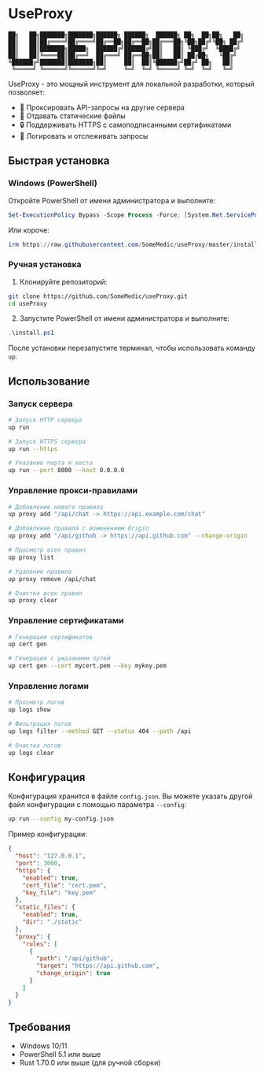 # UseProxy

```
██╗   ██╗███████╗███████╗██████╗ ██████╗  ██████╗ ██╗  ██╗██╗   ██╗
██║   ██║██╔════╝██╔════╝██╔══██╗██╔══██╗██╔═══██╗╚██╗██╔╝╚██╗ ██╔╝
██║   ██║███████╗█████╗  ██████╔╝██████╔╝██║   ██║ ╚███╔╝  ╚████╔╝ 
██║   ██║╚════██║██╔══╝  ██╔═══╝ ██╔══██╗██║   ██║ ██╔██╗   ╚██╔╝  
╚██████╔╝███████║███████╗██║     ██║  ██║╚██████╔╝██╔╝ ██╗   ██║   
 ╚═════╝ ╚══════╝╚══════╝╚═╝     ╚═╝  ╚═╝ ╚═════╝ ╚═╝  ╚═╝   ╚═╝   
```

UseProxy - это мощный инструмент для локальной разработки, который позволяет:
- 🔄 Проксировать API-запросы на другие сервера
- 📁 Отдавать статические файлы
- 🔒 Поддерживать HTTPS с самоподписанными сертификатами
- 📝 Логировать и отслеживать запросы

## Быстрая установка

### Windows (PowerShell)

Откройте PowerShell от имени администратора и выполните:

```powershell
Set-ExecutionPolicy Bypass -Scope Process -Force; [System.Net.ServicePointManager]::SecurityProtocol = [System.Net.ServicePointManager]::SecurityProtocol -bor 3072; iex ((New-Object System.Net.WebClient).DownloadString('https://raw.githubusercontent.com/SomeMedic/useProxy/master/install.ps1'))
```

Или короче:

```powershell
irm https://raw.githubusercontent.com/SomeMedic/useProxy/master/install.ps1 | iex
```

### Ручная установка

1. Клонируйте репозиторий:
```bash
git clone https://github.com/SomeMedic/useProxy.git
cd useProxy
```

2. Запустите PowerShell от имени администратора и выполните:
```powershell
.\install.ps1
```

После установки перезапустите терминал, чтобы использовать команду `up`.

## Использование

### Запуск сервера

```bash
# Запуск HTTP сервера
up run

# Запуск HTTPS сервера
up run --https

# Указание порта и хоста
up run --port 8080 --host 0.0.0.0
```

### Управление прокси-правилами

```bash
# Добавление нового правила
up proxy add "/api/chat -> https://api.example.com/chat"

# Добавление правила с изменением Origin
up proxy add "/api/github -> https://api.github.com" --change-origin

# Просмотр всех правил
up proxy list

# Удаление правила
up proxy remove /api/chat

# Очистка всех правил
up proxy clear
```

### Управление сертификатами

```bash
# Генерация сертификатов
up cert gen

# Генерация с указанием путей
up cert gen --cert mycert.pem --key mykey.pem
```

### Управление логами

```bash
# Просмотр логов
up logs show

# Фильтрация логов
up logs filter --method GET --status 404 --path /api

# Очистка логов
up logs clear
```

## Конфигурация

Конфигурация хранится в файле `config.json`. Вы можете указать другой файл конфигурации с помощью параметра `--config`:

```bash
up run --config my-config.json
```

Пример конфигурации:
```json
{
  "host": "127.0.0.1",
  "port": 3000,
  "https": {
    "enabled": true,
    "cert_file": "cert.pem",
    "key_file": "key.pem"
  },
  "static_files": {
    "enabled": true,
    "dir": "./static"
  },
  "proxy": {
    "rules": [
      {
        "path": "/api/github",
        "target": "https://api.github.com",
        "change_origin": true
      }
    ]
  }
}
```

## Требования

- Windows 10/11
- PowerShell 5.1 или выше
- Rust 1.70.0 или выше (для ручной сборки)

